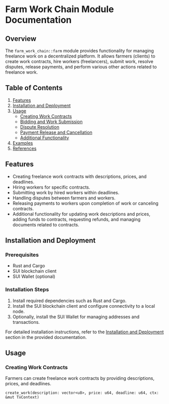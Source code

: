 # Farm Work Chain Module Documentation

## Overview

The `farm_work_chain::farm` module provides functionality for managing freelance work on a decentralized platform. It allows farmers (clients) to create work contracts, hire workers (freelancers), submit work, resolve disputes, release payments, and perform various other actions related to freelance work.

## Table of Contents

1. [Features](#features)
2. [Installation and Deployment](#installation-and-deployment)
3. [Usage](#usage)
   - [Creating Work Contracts](#creating-work-contracts)
   - [Bidding and Work Submission](#bidding-and-work-submission)
   - [Dispute Resolution](#dispute-resolution)
   - [Payment Release and Cancellation](#payment-release-and-cancellation)
   - [Additional Functionality](#additional-functionality)
4. [Examples](#examples)
5. [References](#references)

## Features

- Creating freelance work contracts with descriptions, prices, and deadlines.
- Hiring workers for specific contracts.
- Submitting work by hired workers within deadlines.
- Handling disputes between farmers and workers.
- Releasing payments to workers upon completion of work or canceling contracts.
- Additional functionality for updating work descriptions and prices, adding funds to contracts, requesting refunds, and managing documents related to contracts.

## Installation and Deployment

### Prerequisites

- Rust and Cargo
- SUI blockchain client
- SUI Wallet (optional)

### Installation Steps

1. Install required dependencies such as Rust and Cargo.
2. Install the SUI blockchain client and configure connectivity to a local node.
3. Optionally, install the SUI Wallet for managing addresses and transactions.

For detailed installation instructions, refer to the [Installation and Deployment](#installation-and-deployment) section in the provided documentation.

## Usage

### Creating Work Contracts

Farmers can create freelance work contracts by providing descriptions, prices, and deadlines.

```move
create_work(description: vector<u8>, price: u64, deadline: u64, ctx: &mut TxContext)
